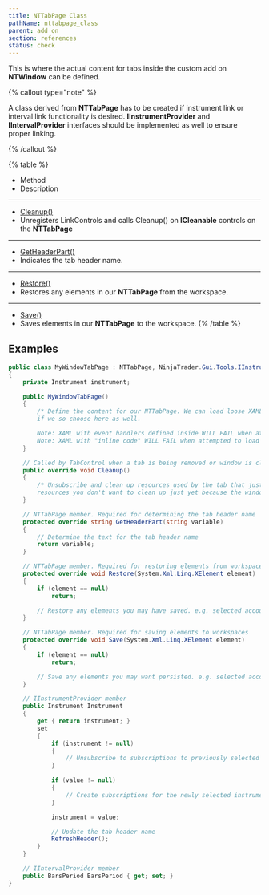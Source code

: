 ```yaml
---
title: NTTabPage Class
pathName: nttabpage_class
parent: add_on
section: references
status: check
---
```


This is where the actual content for tabs inside the custom add on **NTWindow** can be defined.

{% callout type="note" %}

A class derived from **NTTabPage** has to be created if instrument link or interval link functionality is desired. **IInstrumentProvider** and **IIntervalProvider** interfaces should be implemented as well to ensure proper linking.

{% /callout %}

{% table %}

* Method
* Description

---

* [Cleanup()](nttabpage_cleanup)
* Unregisters LinkControls and calls Cleanup() on **ICleanable** controls on the **NTTabPage**

---

* [GetHeaderPart()](getheaderpart)
* Indicates the tab header name.

---

* [Restore()](nttabpage_restore)
* Restores any elements in our **NTTabPage** from the workspace.

---

* [Save()](nttabpage_save)
* Saves elements in our **NTTabPage** to the workspace.
{% /table %}

## Examples

```csharp
public class MyWindowTabPage : NTTabPage, NinjaTrader.Gui.Tools.IInstrumentProvider, IIntervalProvider
{
    private Instrument instrument;

    public MyWindowTabPage()
    {
        /* Define the content for our NTTabPage. We can load loose XAML to define controls and layouts
        if we so choose here as well.

        Note: XAML with event handlers defined inside WILL FAIL when attempted to load.
        Note: XAML with "inline code" WILL FAIL when attempted to load */
    }

    // Called by TabControl when a tab is being removed or window is closed
    public override void Cleanup()
    {
        /* Unsubscribe and clean up resources used by the tab that just closed. You may have
        resources you don't want to clean up just yet because the window is still being used */
    }

    // NTTabPage member. Required for determining the tab header name
    protected override string GetHeaderPart(string variable)
    {
        // Determine the text for the tab header name
        return variable;
    }

    // NTTabPage member. Required for restoring elements from workspaces
    protected override void Restore(System.Xml.Linq.XElement element)
    {
        if (element == null)
            return;

        // Restore any elements you may have saved. e.g. selected accounts or instruments
    }

    // NTTabPage member. Required for saving elements to workspaces
    protected override void Save(System.Xml.Linq.XElement element)
    {
        if (element == null)
            return;

        // Save any elements you may want persisted. e.g. selected accounts or instruments
    }

    // IInstrumentProvider member
    public Instrument Instrument
    {
        get { return instrument; }
        set
        {
            if (instrument != null)
            {
                // Unsubscribe to subscriptions to previously selected instrument
            }

            if (value != null)
            {
                // Create subscriptions for the newly selected instrument
            }

            instrument = value;

            // Update the tab header name
            RefreshHeader();
        }
    }

    // IIntervalProvider member
    public BarsPeriod BarsPeriod { get; set; }
}
```
